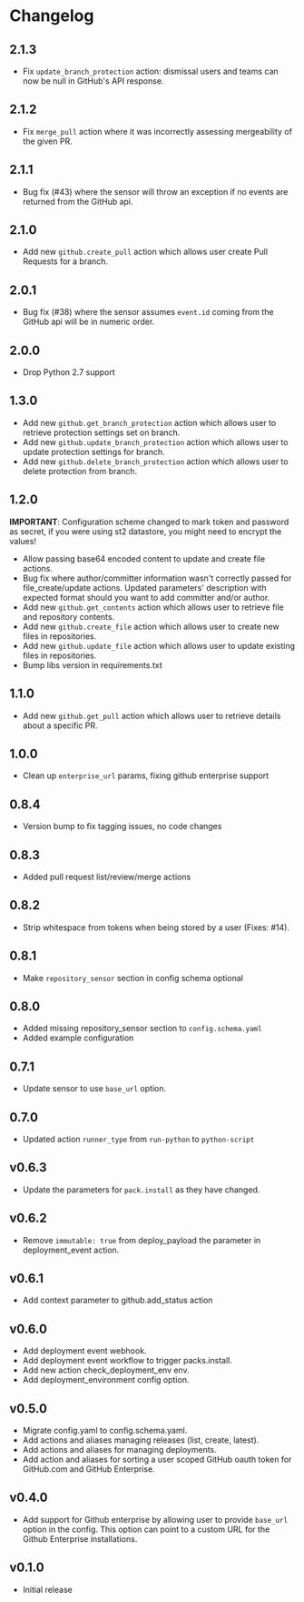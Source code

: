 # Changelog

## 2.1.3

* Fix `update_branch_protection` action: dismissal users and teams can now be null in GitHub's API response.

## 2.1.2

* Fix `merge_pull` action where it was incorrectly assessing mergeability of the given PR. 

## 2.1.1

* Bug fix (#43) where the sensor will throw an exception if no events are returned from the GitHub api.

## 2.1.0

* Add new ``github.create_pull`` action which allows user create Pull Requests for a branch.

## 2.0.1

* Bug fix (#38) where the sensor assumes `event.id` coming from the GitHub api will be in numeric order.

## 2.0.0

* Drop Python 2.7 support

## 1.3.0

* Add new ``github.get_branch_protection`` action which allows user to retrieve protection settings set on branch.
* Add new ``github.update_branch_protection`` action which allows user to update protection settings for branch.
* Add new ``github.delete_branch_protection`` action which allows user to delete protection from branch.

## 1.2.0

__IMPORTANT__: Configuration scheme changed to mark token and password as secret, if you were using st2 datastore, you might need to encrypt the values!

* Allow passing base64 encoded content to update and create file actions.
* Bug fix where author/committer information wasn't correctly passed for file_create/update actions. Updated parameters' description with expected format should you want to add committer and/or author.
* Add new ``github.get_contents`` action which allows user to retrieve file and repository contents.
* Add new ``github.create_file`` action which allows user to create new files in repositories.
* Add new ``github.update_file`` action which allows user to update existing files in repositories.
* Bump libs version in requirements.txt

## 1.1.0

* Add new ``github.get_pull`` action which allows user to retrieve details about
  a specific PR.

## 1.0.0

* Clean up `enterprise_url` params, fixing github enterprise support

## 0.8.4

* Version bump to fix tagging issues, no code changes

## 0.8.3

* Added pull request list/review/merge actions

## 0.8.2

* Strip whitespace from tokens when being stored by a user (Fixes: #14).

## 0.8.1

* Make `repository_sensor` section in config schema optional

## 0.8.0

* Added missing repository\_sensor section to `config.schema.yaml`
* Added example configuration

## 0.7.1

* Update sensor to use ``base_url`` option.

## 0.7.0

* Updated action `runner_type` from `run-python` to `python-script`

## v0.6.3

* Update the parameters for `pack.install` as they have changed.

## v0.6.2

* Remove `immutable: true` from deploy\_payload the parameter in
  deployment\_event action.

## v0.6.1

* Add context parameter to github.add\_status action

## v0.6.0

* Add deployment event webhook.
* Add deployment event workflow to trigger packs.install.
* Add new action check\_deployment\_env env.
* Add deployment\_environment config option.

## v0.5.0

* Migrate config.yaml to config.schema.yaml.
* Add actions and aliases managing releases (list, create, latest).
* Add actions and aliases for managing deployments.
* Add action and aliases for sorting a user scoped GitHub oauth token
  for GitHub.com and GitHub Enterprise.

## v0.4.0

* Add support for Github enterprise by allowing user to provide ``base_url`` option in the config.
  This option can point to a custom URL for the Github Enterprise installations.

## v0.1.0

* Initial release
